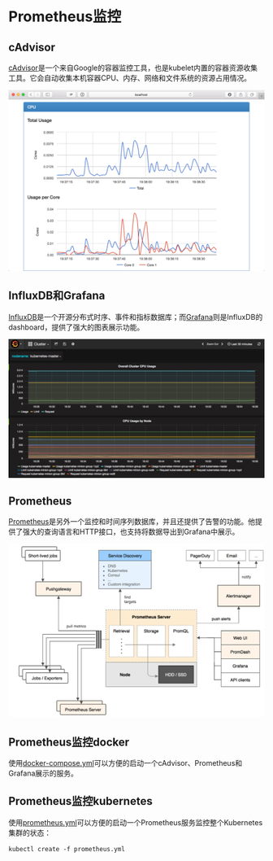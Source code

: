 # Prometheus监控

## cAdvisor

[cAdvisor](https://github.com/google/cadvisor)是一个来自Google的容器监控工具，也是kubelet内置的容器资源收集工具。它会自动收集本机容器CPU、内存、网络和文件系统的资源占用情况。

![](14842107270881.png)

## InfluxDB和Grafana

[InfluxDB](https://www.influxdata.com/time-series-platform/influxdb/)是一个开源分布式时序、事件和指标数据库；而[Grafana](http://grafana.org/)则是InfluxDB的dashboard，提供了强大的图表展示功能。

![](14842114123604.jpg)

## Prometheus

[Prometheus](https://prometheus.io)是另外一个监控和时间序列数据库，并且还提供了告警的功能。他提供了强大的查询语言和HTTP接口，也支持将数据导出到Grafana中展示。

![](prometheus.png)

## Prometheus监控docker

使用[docker-compose.yml](docker-compose.yml)可以方便的启动一个cAdvisor、Prometheus和Grafana展示的服务。

## Prometheus监控kubernetes

使用[prometheus.yml](prometheus.yml)可以方便的启动一个Prometheus服务监控整个Kubernetes集群的状态：

```
kubectl create -f prometheus.yml
```
